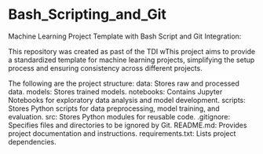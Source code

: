 # Bash_Scripting_and_Git
Machine Learning Project Template with Bash Script and Git Integration:

This repository was created as past of the TDI wThis project aims to provide a standardized template for machine learning projects, 
simplifying the setup process and ensuring consistency across different projects.

The following are the project structure:
data: Stores raw and processed data.
models: Stores trained models.
notebooks: Contains Jupyter Notebooks for exploratory data analysis and model development.
scripts: Stores Python scripts for data preprocessing, model training, and evaluation.
src: Stores Python modules for reusable code.
.gitignore: Specifies files and directories to be ignored by Git.
README.md: Provides project documentation and instructions.
requirements.txt: Lists project dependencies.

